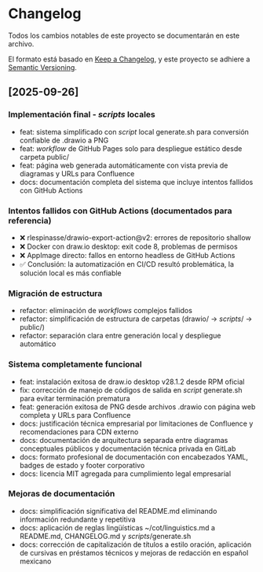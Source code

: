 # Changelog

Todos los cambios notables de este proyecto se documentarán en este archivo.

El formato está basado en [Keep a Changelog](https://keepachangelog.com/es-ES/1.0.0/),
y este proyecto se adhiere a [Semantic Versioning](https://semver.org/spec/v2.0.0.html).

## [2025-09-26]

### Implementación final - *scripts* locales
- feat: sistema simplificado con *script* local generate.sh para conversión confiable de .drawio a PNG
- feat: *workflow* de GitHub Pages solo para despliegue estático desde carpeta public/
- feat: página web generada automáticamente con vista previa de diagramas y URLs para Confluence
- docs: documentación completa del sistema que incluye intentos fallidos con GitHub Actions

### Intentos fallidos con GitHub Actions (documentados para referencia)
- ❌ rlespinasse/drawio-export-action@v2: errores de repositorio shallow
- ❌ Docker con draw.io desktop: exit code 8, problemas de permisos
- ❌ AppImage directo: fallos en entorno headless de GitHub Actions
- ✅ Conclusión: la automatización en CI/CD resultó problemática, la solución local es más confiable

### Migración de estructura
- refactor: eliminación de *workflows* complejos fallidos
- refactor: simplificación de estructura de carpetas (drawio/ → *scripts*/ → public/)
- refactor: separación clara entre generación local y despliegue automático

### Sistema completamente funcional
- feat: instalación exitosa de draw.io desktop v28.1.2 desde RPM oficial
- fix: corrección de manejo de códigos de salida en *script* generate.sh para evitar terminación prematura
- feat: generación exitosa de PNG desde archivos .drawio con página web completa y URLs para Confluence
- docs: justificación técnica empresarial por limitaciones de Confluence y recomendaciones para CDN externo
- docs: documentación de arquitectura separada entre diagramas conceptuales públicos y documentación técnica privada en GitLab
- docs: formato profesional de documentación con encabezados YAML, badges de estado y footer corporativo
- docs: licencia MIT agregada para cumplimiento legal empresarial

### Mejoras de documentación
- docs: simplificación significativa del README.md eliminando información redundante y repetitiva
- docs: aplicación de reglas lingüísticas ~/cot/linguistics.md a README.md, CHANGELOG.md y *scripts*/generate.sh
- docs: corrección de capitalización de títulos a estilo oración, aplicación de cursivas en préstamos técnicos y mejoras de redacción en español mexicano
